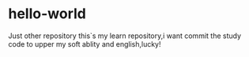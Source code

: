 # hello-world
Just other repository
this`s my learn repository,i want commit the study code to upper my soft ablity and english,lucky!
